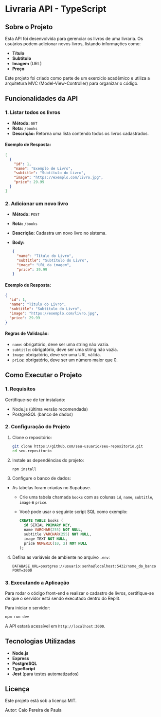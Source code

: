 # Livraria API - TypeScript

## Sobre o Projeto

Esta API foi desenvolvida para gerenciar os livros de uma livraria. Os usuários podem adicionar novos livros, listando informações como:

- **Título**
- **Subtítulo**
- **Imagem** (URL)
- **Preço**

Este projeto foi criado como parte de um exercício acadêmico e utiliza a arquitetura MVC (Model-View-Controller) para organizar o código.

## Funcionalidades da API

### 1. Listar todos os livros

- **Método:** `GET`
- **Rota:** `/books`
- **Descrição:** Retorna uma lista contendo todos os livros cadastrados.

#### Exemplo de Resposta:

```json
[
  {
    "id": 1,
    "name": "Exemplo de Livro",
    "subtitle": "Subtítulo do Livro",
    "image": "https://exemplo.com/livro.jpg",
    "price": 29.99
  }
]
```

### 2. Adicionar um novo livro

- **Método:** `POST`
- **Rota:** `/books`
- **Descrição:** Cadastra um novo livro no sistema.
- **Body:**
  
  ```json
  {
    "name": "Título do Livro",
    "subtitle": "Subtítulo do Livro",
    "image": "URL da imagem",
    "price": 39.99
  }
  ```

#### Exemplo de Resposta:

```json
{
  "id": 1,
  "name": "Título do Livro",
  "subtitle": "Subtítulo do Livro",
  "image": "https://exemplo.com/livro.jpg",
  "price": 29.99
}
```

#### Regras de Validação:

- `name`: obrigatório, deve ser uma string não vazia.
- `subtitle`: obrigatório, deve ser uma string não vazia.
- `image`: obrigatório, deve ser uma URL válida.
- `price`: obrigatório, deve ser um número maior que 0.

## Como Executar o Projeto

### 1. Requisitos

Certifique-se de ter instalado:

- Node.js (última versão recomendada)
- PostgreSQL (banco de dados)

### 2. Configuração do Projeto

1. Clone o repositório:

   ```bash
   git clone https://github.com/seu-usuario/seu-repositorio.git
   cd seu-repositorio
   ```

2. Instale as dependências do projeto:

   ```bash
   npm install
   ```

3. Configure o banco de dados:

- As tabelas foram criadas no Supabase.
   - Crie uma tabela chamada `books` com as colunas `id`, `name`, `subtitle`, `image` e `price`.
   - Você pode usar o seguinte script SQL como exemplo:
     
     ```sql
     CREATE TABLE books (
       id SERIAL PRIMARY KEY,
       name VARCHAR(255) NOT NULL,
       subtitle VARCHAR(255) NOT NULL,
       image TEXT NOT NULL,
       price NUMERIC(10, 2) NOT NULL
     );
     ```

4. Defina as variáveis de ambiente no arquivo `.env`:

   ```env
   DATABASE_URL=postgres://usuario:senha@localhost:5432/nome_do_banco
   PORT=3000
   ```

### 3. Executando a Aplicação

Para rodar o código front-end e realizar o cadastro de livros, certifique-se de que o servidor está sendo executado dentro do Replit.

Para iniciar o servidor:

```bash
npm run dev
```

A API estará acessível em `http://localhost:3000`.

## Tecnologias Utilizadas

- **Node.js**
- **Express**
- **PostgreSQL**
- **TypeScript**
- **Jest** (para testes automatizados)

## Licença

Este projeto está sob a licença MIT.

Autor: Caio Pereira de Paula

